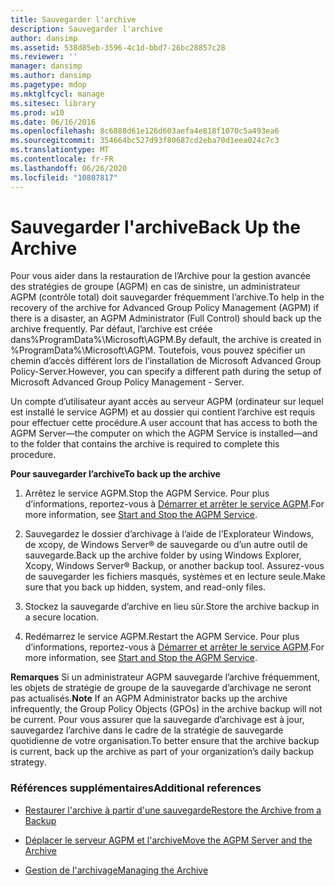 ```yaml
---
title: Sauvegarder l'archive
description: Sauvegarder l'archive
author: dansimp
ms.assetid: 538d85eb-3596-4c1d-bbd7-26bc28857c28
ms.reviewer: ''
manager: dansimp
ms.author: dansimp
ms.pagetype: mdop
ms.mktglfcycl: manage
ms.sitesec: library
ms.prod: w10
ms.date: 06/16/2016
ms.openlocfilehash: 8c6888d61e126d603aefa4e818f1070c5a493ea6
ms.sourcegitcommit: 354664bc527d93f80687cd2eba70d1eea024c7c3
ms.translationtype: MT
ms.contentlocale: fr-FR
ms.lasthandoff: 06/26/2020
ms.locfileid: "10807817"
---
```

# <span data-ttu-id="3b1ce-103">Sauvegarder l'archive</span><span class="sxs-lookup"><span data-stu-id="3b1ce-103">Back Up the Archive</span></span>


<span data-ttu-id="3b1ce-104">Pour vous aider dans la restauration de l’Archive pour la gestion avancée des stratégies de groupe (AGPM) en cas de sinistre, un administrateur AGPM (contrôle total) doit sauvegarder fréquemment l’archive.</span><span class="sxs-lookup"><span data-stu-id="3b1ce-104">To help in the recovery of the archive for Advanced Group Policy Management (AGPM) if there is a disaster, an AGPM Administrator (Full Control) should back up the archive frequently.</span></span> <span data-ttu-id="3b1ce-105">Par défaut, l’archive est créée dans%ProgramData%\\Microsoft\\AGPM.</span><span class="sxs-lookup"><span data-stu-id="3b1ce-105">By default, the archive is created in %ProgramData%\\Microsoft\\AGPM.</span></span> <span data-ttu-id="3b1ce-106">Toutefois, vous pouvez spécifier un chemin d’accès différent lors de l’installation de Microsoft Advanced Group Policy-Server.</span><span class="sxs-lookup"><span data-stu-id="3b1ce-106">However, you can specify a different path during the setup of Microsoft Advanced Group Policy Management - Server.</span></span>

<span data-ttu-id="3b1ce-107">Un compte d’utilisateur ayant accès au serveur AGPM (ordinateur sur lequel est installé le service AGPM) et au dossier qui contient l’archive est requis pour effectuer cette procédure.</span><span class="sxs-lookup"><span data-stu-id="3b1ce-107">A user account that has access to both the AGPM Server—the computer on which the AGPM Service is installed—and to the folder that contains the archive is required to complete this procedure.</span></span>

**<span data-ttu-id="3b1ce-108">Pour sauvegarder l’archive</span><span class="sxs-lookup"><span data-stu-id="3b1ce-108">To back up the archive</span></span>**

1.  <span data-ttu-id="3b1ce-109">Arrêtez le service AGPM.</span><span class="sxs-lookup"><span data-stu-id="3b1ce-109">Stop the AGPM Service.</span></span> <span data-ttu-id="3b1ce-110">Pour plus d’informations, reportez-vous à [Démarrer et arrêter le service AGPM](start-and-stop-the-agpm-service-agpm40.md).</span><span class="sxs-lookup"><span data-stu-id="3b1ce-110">For more information, see [Start and Stop the AGPM Service](start-and-stop-the-agpm-service-agpm40.md).</span></span>

2.  <span data-ttu-id="3b1ce-111">Sauvegardez le dossier d’archivage à l’aide de l’Explorateur Windows, de xcopy, de Windows Server® de sauvegarde ou d’un autre outil de sauvegarde.</span><span class="sxs-lookup"><span data-stu-id="3b1ce-111">Back up the archive folder by using Windows Explorer, Xcopy, Windows Server® Backup, or another backup tool.</span></span> <span data-ttu-id="3b1ce-112">Assurez-vous de sauvegarder les fichiers masqués, systèmes et en lecture seule.</span><span class="sxs-lookup"><span data-stu-id="3b1ce-112">Make sure that you back up hidden, system, and read-only files.</span></span>

3.  <span data-ttu-id="3b1ce-113">Stockez la sauvegarde d’archive en lieu sûr.</span><span class="sxs-lookup"><span data-stu-id="3b1ce-113">Store the archive backup in a secure location.</span></span>

4.  <span data-ttu-id="3b1ce-114">Redémarrez le service AGPM.</span><span class="sxs-lookup"><span data-stu-id="3b1ce-114">Restart the AGPM Service.</span></span> <span data-ttu-id="3b1ce-115">Pour plus d’informations, reportez-vous à [Démarrer et arrêter le service AGPM](start-and-stop-the-agpm-service-agpm40.md).</span><span class="sxs-lookup"><span data-stu-id="3b1ce-115">For more information, see [Start and Stop the AGPM Service](start-and-stop-the-agpm-service-agpm40.md).</span></span>

<span data-ttu-id="3b1ce-116">**Remarques**  Si un administrateur AGPM sauvegarde l’archive fréquemment, les objets de stratégie de groupe de la sauvegarde d’archivage ne seront pas actualisés.</span><span class="sxs-lookup"><span data-stu-id="3b1ce-116">**Note** If an AGPM Administrator backs up the archive infrequently, the Group Policy Objects (GPOs) in the archive backup will not be current.</span></span> <span data-ttu-id="3b1ce-117">Pour vous assurer que la sauvegarde d’archivage est à jour, sauvegardez l’archive dans le cadre de la stratégie de sauvegarde quotidienne de votre organisation.</span><span class="sxs-lookup"><span data-stu-id="3b1ce-117">To better ensure that the archive backup is current, back up the archive as part of your organization’s daily backup strategy.</span></span>

 

### <span data-ttu-id="3b1ce-118">Références supplémentaires</span><span class="sxs-lookup"><span data-stu-id="3b1ce-118">Additional references</span></span>

-   [<span data-ttu-id="3b1ce-119">Restaurer l'archive à partir d'une sauvegarde</span><span class="sxs-lookup"><span data-stu-id="3b1ce-119">Restore the Archive from a Backup</span></span>](restore-the-archive-from-a-backup-agpm40.md)

-   [<span data-ttu-id="3b1ce-120">Déplacer le serveur AGPM et l'archive</span><span class="sxs-lookup"><span data-stu-id="3b1ce-120">Move the AGPM Server and the Archive</span></span>](move-the-agpm-server-and-the-archive-agpm40.md)

-   [<span data-ttu-id="3b1ce-121">Gestion de l'archivage</span><span class="sxs-lookup"><span data-stu-id="3b1ce-121">Managing the Archive</span></span>](managing-the-archive-agpm40.md)

 

 





